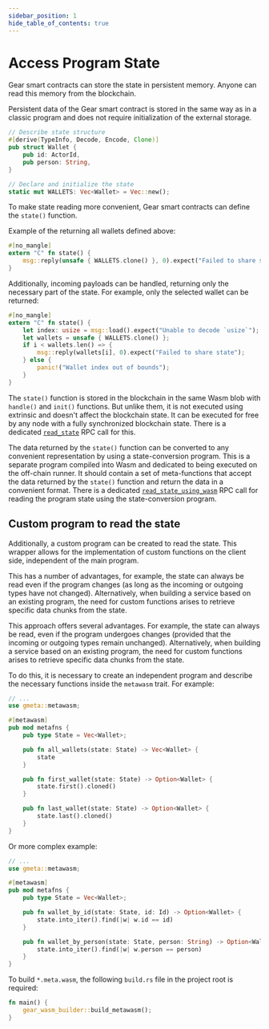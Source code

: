 ```yaml
---
sidebar_position: 1
hide_table_of_contents: true
---
```


# Access Program State

Gear smart contracts can store the state in persistent memory. Anyone can read this memory from the blockchain.

Persistent data of the Gear smart contract is stored in the same way as in a classic program and does not require initialization of the external storage.

```rust
// Describe state structure
#[derive(TypeInfo, Decode, Encode, Clone)]
pub struct Wallet {
    pub id: ActorId,
    pub person: String,
}

// Declare and initialize the state
static mut WALLETS: Vec<Wallet> = Vec::new();
```

To make state reading more convenient, Gear smart contracts can define the `state()` function.

Example of the returning all wallets defined above:

```rust
#[no_mangle]
extern "C" fn state() {
    msg::reply(unsafe { WALLETS.clone() }, 0).expect("Failed to share state");
}
```

Additionally, incoming payloads can be handled, returning only the necessary part of the state. For example, only the selected wallet can be returned:

```rust
#[no_mangle]
extern "C" fn state() {
    let index: usize = msg::load().expect("Unable to decode `usize`");
    let wallets = unsafe { WALLETS.clone() };
    if i < wallets.len() => {
        msg::reply(wallets[i], 0).expect("Failed to share state");
    } else {
        panic!("Wallet index out of bounds");
    }
}
```

The `state()` function is stored in the blockchain in the same Wasm blob with `handle()` and `init()` functions. But unlike them, it is not executed using extrinsic and doesn't affect the blockchain state. It can be executed for free by any node with a fully synchronized blockchain state. There is a dedicated [`read_state`](https://docs.gear.rs/pallet_gear_rpc/trait.GearApiServer.html#tymethod.read_state) RPC call for this.

The data returned by the `state()` function can be converted to any convenient representation by using a state-conversion program. This is a separate program compiled into Wasm and dedicated to being executed on the off-chain runner. It should contain a set of meta-functions that accept the data returned by the `state()` function and return the data in a convenient format. There is a dedicated [`read_state_using_wasm`](https://docs.gear.rs/pallet_gear_rpc/trait.GearApiServer.html#tymethod.read_state_using_wasm) RPC call for reading the program state using the state-conversion program.

## Custom program to read the state

Additionally, a custom program can be created to read the state. This wrapper allows for the implementation of custom functions on the client side, independent of the main program.

This has a number of advantages, for example, the state can always be read even if the program changes (as long as the incoming or outgoing types have not changed). Alternatively, when building a service based on an existing program, the need for custom functions arises to retrieve specific data chunks from the state.

This approach offers several advantages. For example, the state can always be read, even if the program undergoes changes (provided that the incoming or outgoing types remain unchanged). Alternatively, when building a service based on an existing program, the need for custom functions arises to retrieve specific data chunks from the state.

To do this, it is necessary to create an independent program and describe the necessary functions inside the `metawasm` trait. For example:

```rust
// ...
use gmeta::metawasm;

#[metawasm]
pub mod metafns {
    pub type State = Vec<Wallet>;

    pub fn all_wallets(state: State) -> Vec<Wallet> {
        state
    }

    pub fn first_wallet(state: State) -> Option<Wallet> {
        state.first().cloned()
    }

    pub fn last_wallet(state: State) -> Option<Wallet> {
        state.last().cloned()
    }
}
```

Or more complex example:

```rust
// ...
use gmeta::metawasm;

#[metawasm]
pub mod metafns {
    pub type State = Vec<Wallet>;

    pub fn wallet_by_id(state: State, id: Id) -> Option<Wallet> {
        state.into_iter().find(|w| w.id == id)
    }

    pub fn wallet_by_person(state: State, person: String) -> Option<Wallet> {
        state.into_iter().find(|w| w.person == person)
    }
}
```

To build `*.meta.wasm`, the following `build.rs` file in the project root is required:

```rust
fn main() {
    gear_wasm_builder::build_metawasm();
}
```
